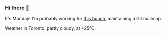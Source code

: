 ### Hi there :wave:

It's Monday! I'm probably working for [this bunch](https://github.com/kohofinancial), maintaining a Git mailmap.

Weather in Toronto: partly cloudy, at +25°C.
